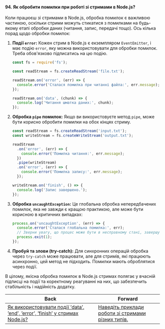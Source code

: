 #### 94. Як обробити помилки при роботі зі стримами в Node.js?

Коли працюєш зі стримами в Node.js, обробка помилок є важливою частиною, оскільки стрими можуть стикатися з помилками на будь-якому етапі обробки даних (читання, запис, передачі тощо). Ось кілька порад щодо обробки помилок:

1. **Події `error`:**
   Кожен стрим в Node.js є екземпляром `EventEmitter`, і має подію `error`, яку можна використовувати для обробки помилок. Треба обов'язково підписатись на цю подію.

   ```javascript
   const fs = require('fs');

   const readStream = fs.createReadStream('file.txt');

   readStream.on('error', (err) => {
     console.error('Сталася помилка при читанні файла:', err.message);
   });

   readStream.on('data', (chunk) => {
     console.log('Читання шматка даних:', chunk);
   });
   ```

2. **Обробка `pipe` помилок:**
   Якщо ви використовуєте метод `pipe`, може бути корисно обробити помилки на обох кінцях стриму.

   ```javascript
   const readStream = fs.createReadStream('input.txt');
   const writeStream = fs.createWriteStream('output.txt');

   readStream
     .on('error', (err) => {
       console.error('Помилка читання:', err.message);
     })
     .pipe(writeStream)
     .on('error', (err) => {
       console.error('Помилка запису:', err.message);
     });

   writeStream.on('finish', () => {
     console.log('Запис завершено.');
   });
   ```

3. **Обробка `uncaughtException`:**
   Це глобальна обробка непередбачених помилок, яка не завжди є кращою практикою, але може бути корисною в критичних випадках:

   ```javascript
   process.on('uncaughtException', (err) => {
     console.error('Сталася глобальна помилка:', err);
     // Зверни увагу, що процес може бути в несправному стані, завершуй його коректно.
     process.exit(1);
   });
   ```

4. **Пробуй та злови (try-catch):**
   Для синхронних операцій обробка через `try-catch` може працювати, але для стримів, які працюють асинхронно, цей метод не підходить. Помилки мають оброблятися через події.

В цілому, якісна обробка помилок в Node.js стримах полягає у вчасній підписці на події та коректному реагуванні на них, що забезпечить стабільність і надійність додатку.

| Back | Forward |
|---|---|
| [Як використовувати події ’data’, ’end’, ’error’, ’finish’ у стримах Node.js?](/ua/middle/nodejs/how-to-use-events-data-end-error-finish-in-nodejs-streams.md)  | [Наведіть приклади роботи зі стримами різних типів.](/ua/middle/nodejs/what-are-some-examples-of-working-with-different-types-of-streams.md) |